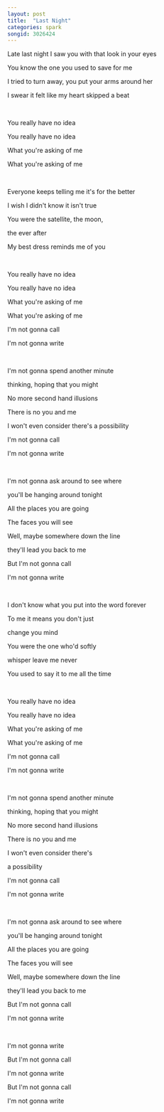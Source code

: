 ```yaml
---
layout: post
title:  "Last Night"
categories: spark
songid: 3026424
---
```

Late last night I saw you with that look in your eyes

You know the one you used to save for me

I tried to turn away, you put your arms around her

I swear it felt like my heart skipped a beat

<br>

You really have no idea

You really have no idea

What you're asking of me

What you're asking of me

<br>

Everyone keeps telling me it's for the better

I wish I didn't know it isn't true

You were the satellite, the moon,

the ever after

My best dress reminds me of you

<br>

You really have no idea

You really have no idea

What you're asking of me

What you're asking of me

I'm not gonna call

I'm not gonna write

<br>

I'm not gonna spend another minute

thinking, hoping that you might

No more second hand illusions

There is no you and me

I won't even consider there's a possibility

I'm not gonna call

I'm not gonna write

<br>

I'm not gonna ask around to see where

you'll be hanging around tonight

All the places you are going

The faces you will see

Well, maybe somewhere down the line

they'll lead you back to me

But I'm not gonna call

I'm not gonna write

<br>

I don't know what you put into the word forever

To me it means you don't just

change you mind

You were the one who'd softly

whisper leave me never

You used to say it to me all the time

<br>

You really have no idea

You really have no idea

What you're asking of me

What you're asking of me

I'm not gonna call

I'm not gonna write

<br>

I'm not gonna spend another minute

thinking, hoping that you might

No more second hand illusions

There is no you and me

I won't even consider there's

a possibility

I'm not gonna call

I'm not gonna write

<br>

I'm not gonna ask around to see where

you'll be hanging around tonight

All the places you are going

The faces you will see

Well, maybe somewhere down the line

they'll lead you back to me

But I'm not gonna call

I'm not gonna write

<br>

I'm not gonna write

But I'm not gonna call

I'm not gonna write

But I'm not gonna call

I'm not gonna write